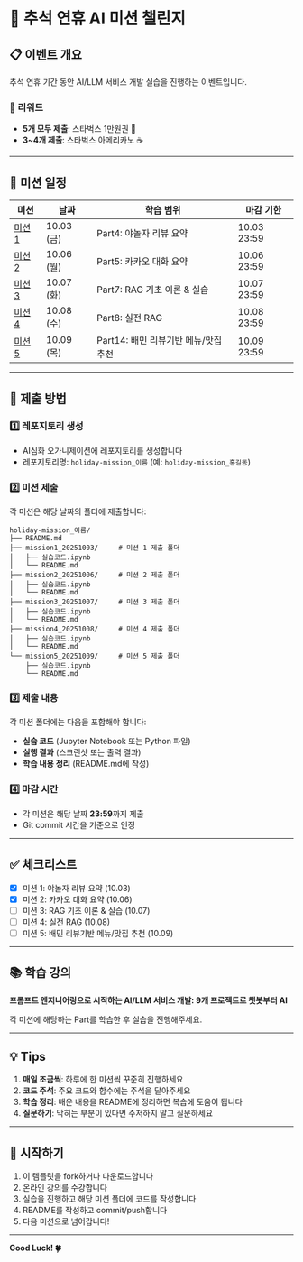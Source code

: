 # 🎊 추석 연휴 AI 미션 챌린지

## 📋 이벤트 개요

추석 연휴 기간 동안 AI/LLM 서비스 개발 실습을 진행하는 이벤트입니다.

### 🎁 리워드
- **5개 모두 제출**: 스타벅스 1만원권 💟
- **3~4개 제출**: 스타벅스 아메리카노 ☕

---

## 📅 미션 일정

| 미션 | 날짜 | 학습 범위 | 마감 기한 |
|------|------|-----------|-----------|
| [미션 1](./mission1_20251003/) | 10.03 (금) | Part4: 야놀자 리뷰 요약 | 10.03 23:59 |
| [미션 2](./mission2_20251006/) | 10.06 (월) | Part5: 카카오 대화 요약 | 10.06 23:59 |
| [미션 3](./mission3_20251007/) | 10.07 (화) | Part7: RAG 기초 이론 & 실습 | 10.07 23:59 |
| [미션 4](./mission4_20251008/) | 10.08 (수) | Part8: 실전 RAG | 10.08 23:59 |
| [미션 5](./mission5_20251009/) | 10.09 (목) | Part14: 배민 리뷰기반 메뉴/맛집 추천 | 10.09 23:59 |

---

## 📝 제출 방법

### 1️⃣ 레포지토리 생성
- AI심화 오가니제이션에 레포지토리를 생성합니다
- 레포지토리명: `holiday-mission_이름` (예: `holiday-mission_홍길동`)

### 2️⃣ 미션 제출
각 미션은 해당 날짜의 폴더에 제출합니다:

```
holiday-mission_이름/
├── README.md
├── mission1_20251003/     # 미션 1 제출 폴더
│   ├── 실습코드.ipynb
│   └── README.md
├── mission2_20251006/     # 미션 2 제출 폴더
│   ├── 실습코드.ipynb
│   └── README.md
├── mission3_20251007/     # 미션 3 제출 폴더
│   ├── 실습코드.ipynb
│   └── README.md
├── mission4_20251008/     # 미션 4 제출 폴더
│   ├── 실습코드.ipynb
│   └── README.md
└── mission5_20251009/     # 미션 5 제출 폴더
    ├── 실습코드.ipynb
    └── README.md
```

### 3️⃣ 제출 내용
각 미션 폴더에는 다음을 포함해야 합니다:
- **실습 코드** (Jupyter Notebook 또는 Python 파일)
- **실행 결과** (스크린샷 또는 출력 결과)
- **학습 내용 정리** (README.md에 작성)

### 4️⃣ 마감 시간
- 각 미션은 해당 날짜 **23:59**까지 제출
- Git commit 시간을 기준으로 인정

---

## ✅ 체크리스트

- [x] 미션 1: 야놀자 리뷰 요약 (10.03)
- [x] 미션 2: 카카오 대화 요약 (10.06)
- [ ] 미션 3: RAG 기초 이론 & 실습 (10.07)
- [ ] 미션 4: 실전 RAG (10.08)
- [ ] 미션 5: 배민 리뷰기반 메뉴/맛집 추천 (10.09)

---

## 📚 학습 강의

**프롬프트 엔지니어링으로 시작하는 AI/LLM 서비스 개발: 9개 프로젝트로 챗봇부터 AI**

각 미션에 해당하는 Part를 학습한 후 실습을 진행해주세요.

---

## 💡 Tips

1. **매일 조금씩**: 하루에 한 미션씩 꾸준히 진행하세요
2. **코드 주석**: 주요 코드와 함수에는 주석을 달아주세요
3. **학습 정리**: 배운 내용을 README에 정리하면 복습에 도움이 됩니다
4. **질문하기**: 막히는 부분이 있다면 주저하지 말고 질문하세요

---

## 🚀 시작하기

1. 이 템플릿을 fork하거나 다운로드합니다
2. 온라인 강의를 수강합니다
3. 실습을 진행하고 해당 미션 폴더에 코드를 작성합니다
4. README를 작성하고 commit/push합니다
5. 다음 미션으로 넘어갑니다!

---

**Good Luck! 🍀**

